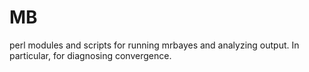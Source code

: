 MB
==

perl modules and scripts for running mrbayes and analyzing output.
In particular, for diagnosing convergence.

